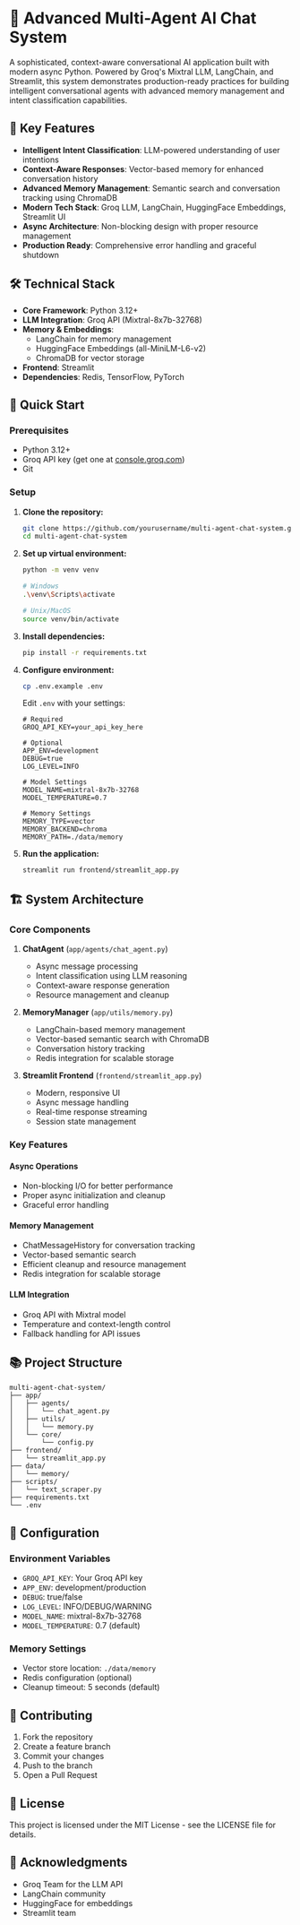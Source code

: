 # 🤖 Advanced Multi-Agent AI Chat System

A sophisticated, context-aware conversational AI application built with modern async Python. Powered by Groq's Mixtral LLM, LangChain, and Streamlit, this system demonstrates production-ready practices for building intelligent conversational agents with advanced memory management and intent classification capabilities.

## 🌟 Key Features

- **Intelligent Intent Classification**: LLM-powered understanding of user intentions
- **Context-Aware Responses**: Vector-based memory for enhanced conversation history
- **Advanced Memory Management**: Semantic search and conversation tracking using ChromaDB
- **Modern Tech Stack**: Groq LLM, LangChain, HuggingFace Embeddings, Streamlit UI
- **Async Architecture**: Non-blocking design with proper resource management
- **Production Ready**: Comprehensive error handling and graceful shutdown

## 🛠️ Technical Stack

- **Core Framework**: Python 3.12+
- **LLM Integration**: Groq API (Mixtral-8x7b-32768)
- **Memory & Embeddings**:
  - LangChain for memory management
  - HuggingFace Embeddings (all-MiniLM-L6-v2)
  - ChromaDB for vector storage
- **Frontend**: Streamlit
- **Dependencies**: Redis, TensorFlow, PyTorch

## 🚀 Quick Start

### Prerequisites

- Python 3.12+
- Groq API key (get one at [console.groq.com](https://console.groq.com))
- Git

### Setup

1. **Clone the repository:**

   ```bash
   git clone https://github.com/yourusername/multi-agent-chat-system.git
   cd multi-agent-chat-system
   ```

2. **Set up virtual environment:**

   ```bash
   python -m venv venv
   
   # Windows
   .\venv\Scripts\activate
   
   # Unix/MacOS
   source venv/bin/activate
   ```

3. **Install dependencies:**

   ```bash
   pip install -r requirements.txt
   ```

4. **Configure environment:**

   ```bash
   cp .env.example .env
   ```

   Edit `.env` with your settings:

   ```env
   # Required
   GROQ_API_KEY=your_api_key_here
   
   # Optional
   APP_ENV=development
   DEBUG=true
   LOG_LEVEL=INFO
   
   # Model Settings
   MODEL_NAME=mixtral-8x7b-32768
   MODEL_TEMPERATURE=0.7
   
   # Memory Settings
   MEMORY_TYPE=vector
   MEMORY_BACKEND=chroma
   MEMORY_PATH=./data/memory
   ```

5. **Run the application:**

   ```bash
   streamlit run frontend/streamlit_app.py
   ```

## 🏗️ System Architecture

### Core Components

1. **ChatAgent** (`app/agents/chat_agent.py`)
   - Async message processing
   - Intent classification using LLM reasoning
   - Context-aware response generation
   - Resource management and cleanup

2. **MemoryManager** (`app/utils/memory.py`)
   - LangChain-based memory management
   - Vector-based semantic search with ChromaDB
   - Conversation history tracking
   - Redis integration for scalable storage

3. **Streamlit Frontend** (`frontend/streamlit_app.py`)
   - Modern, responsive UI
   - Async message handling
   - Real-time response streaming
   - Session state management

### Key Features

#### Async Operations

- Non-blocking I/O for better performance
- Proper async initialization and cleanup
- Graceful error handling

#### Memory Management

- ChatMessageHistory for conversation tracking
- Vector-based semantic search
- Efficient cleanup and resource management
- Redis integration for scalable storage

#### LLM Integration

- Groq API with Mixtral model
- Temperature and context-length control
- Fallback handling for API issues

## 📚 Project Structure

```curl
multi-agent-chat-system/
├── app/
│   ├── agents/
│   │   └── chat_agent.py
│   ├── utils/
│   │   └── memory.py
│   └── core/
│       └── config.py
├── frontend/
│   └── streamlit_app.py
├── data/
│   └── memory/
├── scripts/
│   └── text_scraper.py
├── requirements.txt
└── .env
```

## 🔧 Configuration

### Environment Variables

- `GROQ_API_KEY`: Your Groq API key
- `APP_ENV`: development/production
- `DEBUG`: true/false
- `LOG_LEVEL`: INFO/DEBUG/WARNING
- `MODEL_NAME`: mixtral-8x7b-32768
- `MODEL_TEMPERATURE`: 0.7 (default)

### Memory Settings

- Vector store location: `./data/memory`
- Redis configuration (optional)
- Cleanup timeout: 5 seconds (default)

## 🤝 Contributing

1. Fork the repository
2. Create a feature branch
3. Commit your changes
4. Push to the branch
5. Open a Pull Request

## 📝 License

This project is licensed under the MIT License - see the LICENSE file for details.

## 🙏 Acknowledgments

- Groq Team for the LLM API
- LangChain community
- HuggingFace for embeddings
- Streamlit team
